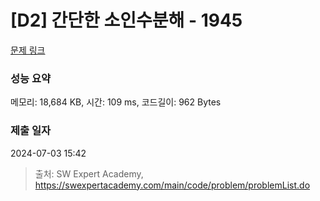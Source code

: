 # [D2] 간단한 소인수분해 - 1945 

[문제 링크](https://swexpertacademy.com/main/code/problem/problemDetail.do?contestProbId=AV5Pl0Q6ANQDFAUq) 

### 성능 요약

메모리: 18,684 KB, 시간: 109 ms, 코드길이: 962 Bytes

### 제출 일자

2024-07-03 15:42



> 출처: SW Expert Academy, https://swexpertacademy.com/main/code/problem/problemList.do